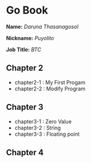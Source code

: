 # Go Book

**Name:** *Daruna Thasanagosol*

**Nickname:** *Puyolito*

**Job Title:** *BTC*

## Chapter 2

* chapter2-1 : My First Progam
* chapter2-2 : Modify Program

## Chapter 3

* chapter3-1 : Zero Value
* chapter3-2 : String
* chapter3-3 : Floating point

## Chapter 4
